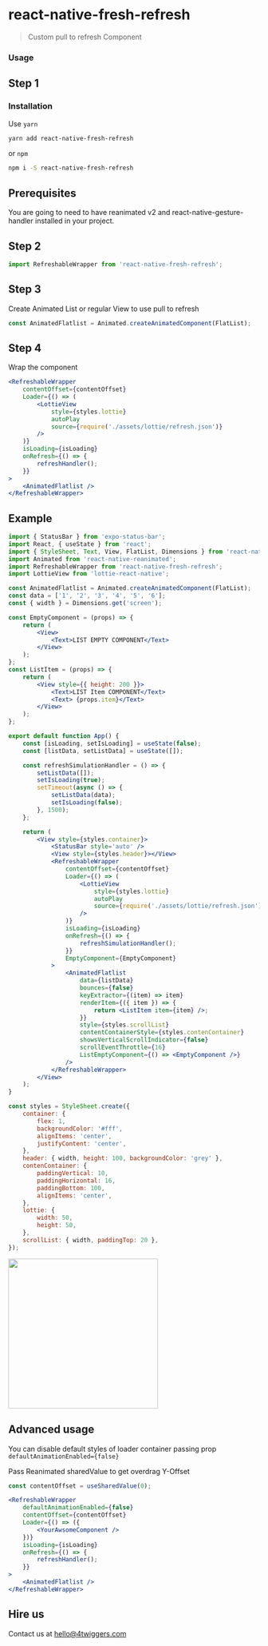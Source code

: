 # react-native-fresh-refresh

> Custom pull to refresh Component

### Usage

## Step 1

### Installation

Use `yarn`

```sh
yarn add react-native-fresh-refresh
```

or `npm`

```sh
npm i -S react-native-fresh-refresh
```

## Prerequisites

You are going to need to have reanimated v2 and react-native-gesture-handler installed in your project.

## Step 2

```jsx
import RefreshableWrapper from 'react-native-fresh-refresh';
```

## Step 3

Create Animated List or regular View to use pull to refresh

```jsx
const AnimatedFlatlist = Animated.createAnimatedComponent(FlatList);
```

## Step 4

Wrap the component

```jsx
<RefreshableWrapper
	contentOffset={contentOffset}
	Loader={() => (
		<LottieView
			style={styles.lottie}
			autoPlay
			source={require('./assets/lottie/refresh.json')}
		/>
	)}
	isLoading={isLoading}
	onRefresh={() => {
		refreshHandler();
	}}
>
	<AnimatedFlatlist />
</RefreshableWrapper>
```

## Example

```jsx
import { StatusBar } from 'expo-status-bar';
import React, { useState } from 'react';
import { StyleSheet, Text, View, FlatList, Dimensions } from 'react-native';
import Animated from 'react-native-reanimated';
import RefreshableWrapper from 'react-native-fresh-refresh';
import LottieView from 'lottie-react-native';

const AnimatedFlatlist = Animated.createAnimatedComponent(FlatList);
const data = ['1', '2', '3', '4', '5', '6'];
const { width } = Dimensions.get('screen');

const EmptyComponent = (props) => {
	return (
		<View>
			<Text>LIST EMPTY COMPONENT</Text>
		</View>
	);
};
const ListItem = (props) => {
	return (
		<View style={{ height: 200 }}>
			<Text>LIST Item COMPONENT</Text>
			<Text> {props.item}</Text>
		</View>
	);
};

export default function App() {
	const [isLoading, setIsLoading] = useState(false);
	const [listData, setListData] = useState([]);

	const refreshSimulationHandler = () => {
		setListData([]);
		setIsLoading(true);
		setTimeout(async () => {
			setListData(data);
			setIsLoading(false);
		}, 1500);
	};

	return (
		<View style={styles.container}>
			<StatusBar style='auto' />
			<View style={styles.header}></View>
			<RefreshableWrapper
				contentOffset={contentOffset}
				Loader={() => (
					<LottieView
						style={styles.lottie}
						autoPlay
						source={require('./assets/lottie/refresh.json')}
					/>
				)}
				isLoading={isLoading}
				onRefresh={() => {
					refreshSimulationHandler();
				}}
				EmptyComponent={EmptyComponent}
			>
				<AnimatedFlatlist
					data={listData}
					bounces={false}
					keyExtractor={(item) => item}
					renderItem={({ item }) => {
						return <ListItem item={item} />;
					}}
					style={styles.scrollList}
					contentContainerStyle={styles.contenContainer}
					showsVerticalScrollIndicator={false}
					scrollEventThrottle={16}
					ListEmptyComponent={() => <EmptyComponent />}
				/>
			</RefreshableWrapper>
		</View>
	);
}

const styles = StyleSheet.create({
	container: {
		flex: 1,
		backgroundColor: '#fff',
		alignItems: 'center',
		justifyContent: 'center',
	},
	header: { width, height: 100, backgroundColor: 'grey' },
	contenContainer: {
		paddingVertical: 10,
		paddingHorizontal: 16,
		paddingBottom: 100,
		alignItems: 'center',
	},
	lottie: {
		width: 50,
		height: 50,
	},
	scrollList: { width, paddingTop: 20 },
});
```

<img width="300"  src="./gif/refresh.gif">

## Advanced usage

You can disable default styles of loader container passing prop `defaultAnimationEnabled={false}`

Pass Reanimated sharedValue to get overdrag Y-Offset

```jsx
const contentOffset = useSharedValue(0);
```

```jsx
<RefreshableWrapper
	defaultAnimationEnabled={false}
	contentOffset={contentOffset}
	Loader={() => ({
		<YourAwsomeComponent />
	})}
	isLoading={isLoading}
	onRefresh={() => {
		refreshHandler();
	}}
>
	<AnimatedFlatlist />
</RefreshableWrapper>
```

## Hire us

Contact us at hello@4twiggers.com
